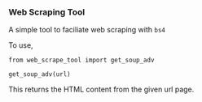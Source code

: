 ### Web Scraping Tool

A simple tool to faciliate web scraping with `bs4`

To use,


`from web_scrape_tool import get_soup_adv`



`get_soup_adv(url)
`

This returns the HTML content from the given url page.
